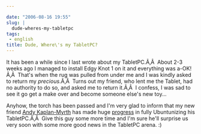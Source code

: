 ```yaml
---

date: "2006-08-16 19:55"
slug: |
  dude-wheres-my-tabletpc
tags:
 - english
title: Dude, Where\'s my TabletPC?
---
```


It has been a while since I last wrote about my TabletPC.Ã‚Â  About 2-3
weeks ago I managed to install Edgy Knot 1 on it and everything was
a-OK!Ã‚Â  That's when the rug was pulled from under me and I was kindly
asked to return my *precious*.Ã‚Â  Turns out my friend, who lent me the
Tablet, had no authority to do so, and asked me to return it.Ã‚Â  I
confess, I was sad to see it go get a make over and become someone
else's new toy...

Anyhow, the torch has been passed and I'm very glad to inform that my
new friend [Andy Kaplan-Myrth](http://andy.kaplan-myrth.ca/Main/Andy)
has made huge [progress](http://andy.kaplan-myrth.ca/Main/20060814) in
fully Ubuntunizing his TabletPC.Ã‚Â  Give this guy some more time and
I'm sure he'll surprise us very soon with some more good news in the
TabletPC arena. :)
